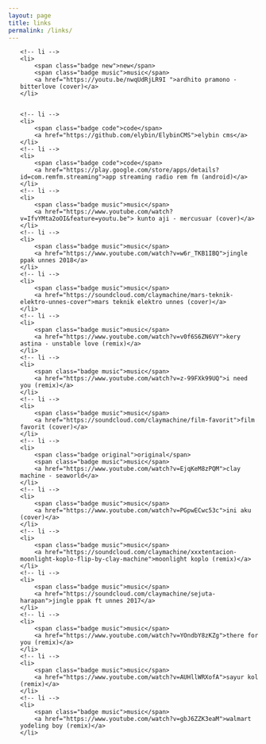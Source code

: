 ```yaml
---
layout: page
title: links
permalink: /links/
---
```


<ul>
	 
	<!-- li -->
	<li>
		<span class="badge new">new</span>
		<span class="badge music">music</span>
		<a href="https://youtu.be/nwqUdRjLR9I ">ardhito pramono - bitterlove (cover)</a>
	</li>


	<!-- li -->
	<li>
		<span class="badge code">code</span>
		<a href="https://github.com/elybin/ElybinCMS">elybin cms</a>
	</li>
	<!-- li -->
	<li>
		<span class="badge code">code</span>
		<a href="https://play.google.com/store/apps/details?id=com.remfm.streaming">app streaming radio rem fm (android)</a>
	</li>
	<!-- li -->
	<li>
		<span class="badge music">music</span>
		<a href="https://www.youtube.com/watch?v=IfvYMta2oOI&feature=youtu.be"> kunto aji - mercusuar (cover)</a>
	</li>
	<!-- li -->
	<li>
		<span class="badge music">music</span>
		<a href="https://www.youtube.com/watch?v=w6r_TKB1IBQ">jingle ppak unnes 2018</a>
	</li>
	<!-- li -->
	<li>
		<span class="badge music">music</span>
		<a href="https://soundcloud.com/claymachine/mars-teknik-elektro-unnes-cover">mars teknik elektro unnes (cover)</a>
	</li>
	<!-- li -->
	<li>
		<span class="badge music">music</span>
		<a href="https://www.youtube.com/watch?v=v0f6S6ZN6VY">kery astina - unstable love (remix)</a>
	</li>
	<!-- li -->
	<li>
		<span class="badge music">music</span>
		<a href="https://www.youtube.com/watch?v=z-99FXk99UQ">i need you (remix)</a>
	</li>
	<!-- li -->
	<li>
		<span class="badge music">music</span>
		<a href="https://soundcloud.com/claymachine/film-favorit">film favorit (cover)</a>
	</li>
	<!-- li -->
	<li>
		<span class="badge original">original</span>
		<span class="badge music">music</span>
		<a href="https://www.youtube.com/watch?v=EjqKeM8zPQM">clay machine - seaworld</a>
	</li>
	<!-- li -->
	<li>
		<span class="badge music">music</span>
		<a href="https://www.youtube.com/watch?v=PGpwECwc53c">ini aku (cover)</a>
	</li>
	<!-- li -->
	<li>
		<span class="badge music">music</span>
		<a href="https://soundcloud.com/claymachine/xxxtentacion-moonlight-koplo-flip-by-clay-machine">moonlight koplo (remix)</a>
	</li>
	<!-- li -->
	<li>
		<span class="badge music">music</span>
		<a href="https://soundcloud.com/claymachine/sejuta-harapan">jingle ppak ft unnes 2017</a>
	</li>
	<!-- li -->
	<li>
		<span class="badge music">music</span>
		<a href="https://www.youtube.com/watch?v=YOndbY8zKZg">there for you (remix)</a>
	</li>
	<!-- li -->
	<li>
		<span class="badge music">music</span>
		<a href="https://www.youtube.com/watch?v=AUHllWRXofA">sayur kol (remix)</a>
	</li>
	<!-- li -->
	<li>
		<span class="badge music">music</span>
		<a href="https://www.youtube.com/watch?v=gbJ6ZZK3eaM">walmart yodeling boy (remix)</a>
	</li>
</ul>